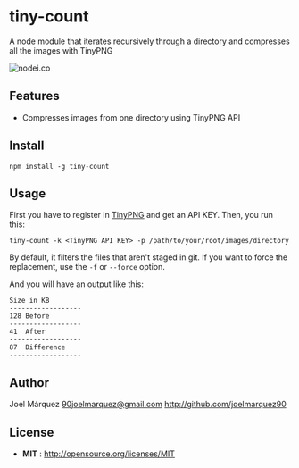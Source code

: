 # tiny-count

A node module that iterates recursively through a directory and compresses all the images with TinyPNG

![nodei.co](https://nodei.co/npm/tiny-count.png?downloads=true&downloadRank=true&stars=true)

## Features

 - Compresses images from one directory using TinyPNG API

## Install

`npm install -g tiny-count`

## Usage

First you have to register in [TinyPNG](tinypng.com) and get an API KEY. Then, you run this:

`tiny-count -k <TinyPNG API KEY> -p /path/to/your/root/images/directory`

By default, it filters the files that aren't staged in git. If you want to force the replacement, use the `-f` or `--force` option.

And you will have an output like this:

```
Size in KB
------------------
128	Before
------------------
41	After
------------------
87	Difference
------------------
```

## Author

Joel Márquez <90joelmarquez@gmail.com> http://github.com/joelmarquez90

## License

 - **MIT** : http://opensource.org/licenses/MIT

